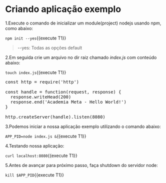 # Criando aplicação exemplo

1.Execute o comando de inicializar um module(project) nodejs usando npm, como abaixo:

`npm init --yes`{{execute T1}}

> --yes: Todas as opções default

2.Em seguida crie um arquivo no dir raiz chamado _index.js_ com conteúdo abaixo:

`touch index.js`{{execute T1}}

<pre class="file" data-filename="index.js" data-target="replace">
const http = require('http')

const handle = function(request, response) {
  response.writeHead(200)
  response.end('Academia Meta - Hello World!')
}

http.createServer(handle).listen(8080)
</pre>

3.Podemos iniciar a nossa aplicação exemplo utilizando o comando abaixo:

`APP_PID=node index.js &`{{execute T1}}

4.Testando nossa aplicação:

`curl localhost:8080`{{execute T1}}

5.Antes de avançar para próximo passo, faça shutdown do servidor node:

`kill $APP_PID`{{execute T1}}
